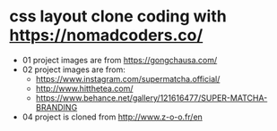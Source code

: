 # css layout clone coding with https://nomadcoders.co/
* 01 project images are from https://gongchausa.com/
* 02 project images are from:
  * https://www.instagram.com/supermatcha.official/
  * http://www.hitthetea.com/
  * https://www.behance.net/gallery/121616477/SUPER-MATCHA-BRANDING
* 04 project is cloned from http://www.z-o-o.fr/en
